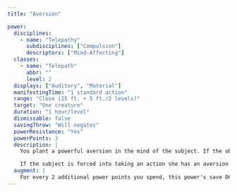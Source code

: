 ```yaml
---
title: "Aversion"

power:
  disciplines:
    - name: "Telepathy"
      subdisciplines: ["Compulsion"]
      descriptors: ["Mind-Affecting"]
  classes:
    - name: "Telepath"
      abbr: ""
      level: 2
  displays: ["Auditory", "Material"]
  manifestingTime: "1 standard action"
  range: "Close (25 ft. + 5 ft./2 levels)"
  target: "One creature"
  duration: "1 hour/level"
  dismissable: false
  savingThrow: "Will negates"
  powerResistance: "Yes"
  powerPoints: 3
  description: |
    You plant a powerful aversion in the mind of the subject. If the object of the implanted aversion is an individual or a physical object, she will prefer not to approach within 30 feet of it. If it is a word, she will try not to utter it; if it is an action, she will not willingly attempt to perform it; and if it is an event, she will not willingly attend it. The subject will take reasonable steps to avoid the object of its aversion, but will not put herself in jeopardy by doing so.

    If the subject is forced into taking an action she has an aversion to, she takes a -2 penalty on any attack rolls, ability checks, or skill checks involved.
  augment: |
    For every 2 additional power points you spend, this power's save DC increases by 1 and the duration increases by 1 hour.
---
```

